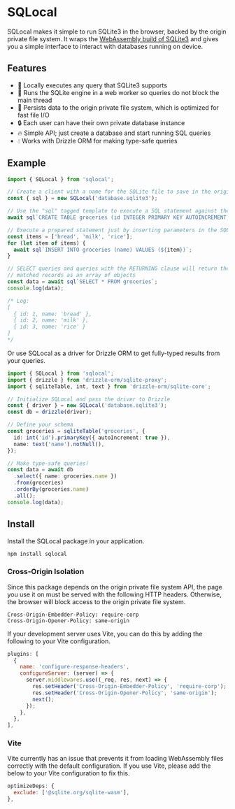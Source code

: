 # SQLocal

SQLocal makes it simple to run SQLite3 in the browser, backed by the origin private file system. It wraps the [WebAssembly build of SQLite3](https://sqlite.org/wasm/doc/trunk/index.md) and gives you a simple interface to interact with databases running on device.

## Features

- 🔎 Locally executes any query that SQLite3 supports
- 🧵 Runs the SQLite engine in a web worker so queries do not block the main thread
- 📂 Persists data to the origin private file system, which is optimized for fast file I/O
- 🔒 Each user can have their own private database instance
- 🔥 Simple API; just create a database and start running SQL queries
- 💧 Works with Drizzle ORM for making type-safe queries

## Example

```typescript
import { SQLocal } from 'sqlocal';

// Create a client with a name for the SQLite file to save in the origin private file system
const { sql } = new SQLocal('database.sqlite3');

// Use the "sql" tagged template to execute a SQL statement against the SQLite database
await sql`CREATE TABLE groceries (id INTEGER PRIMARY KEY AUTOINCREMENT, name TEXT)`;

// Execute a prepared statement just by inserting parameters in the SQL string
const items = ['bread', 'milk', 'rice'];
for (let item of items) {
  await sql`INSERT INTO groceries (name) VALUES (${item})`;
}

// SELECT queries and queries with the RETURNING clause will return the
// matched records as an array of objects
const data = await sql`SELECT * FROM groceries`;
console.log(data);

/* Log:
[
  { id: 1, name: 'bread' },
  { id: 2, name: 'milk' },
  { id: 3, name: 'rice' }
]
*/
```

Or use SQLocal as a driver for Drizzle ORM to get fully-typed results from your queries.

```typescript
import { SQLocal } from 'sqlocal';
import { drizzle } from 'drizzle-orm/sqlite-proxy';
import { sqliteTable, int, text } from 'drizzle-orm/sqlite-core';

// Initialize SQLocal and pass the driver to Drizzle
const { driver } = new SQLocal('database.sqlite3');
const db = drizzle(driver);

// Define your schema
const groceries = sqliteTable('groceries', {
  id: int('id').primaryKey({ autoIncrement: true }),
  name: text('name').notNull(),
});

// Make type-safe queries!
const data = await db
  .select({ name: groceries.name })
  .from(groceries)
  .orderBy(groceries.name)
  .all();
console.log(data);
```

## Install

Install the SQLocal package in your application.

```sh
npm install sqlocal
```

### Cross-Origin Isolation

Since this package depends on the origin private file system API, the page you use it on must be served with the following HTTP headers. Otherwise, the browser will block access to the origin private file system.

```
Cross-Origin-Embedder-Policy: require-corp
Cross-Origin-Opener-Policy: same-origin
```

If your development server uses Vite, you can do this by adding the following to your Vite configuration.

```javascript
plugins: [
  {
    name: 'configure-response-headers',
    configureServer: (server) => {
      server.middlewares.use((_req, res, next) => {
        res.setHeader('Cross-Origin-Embedder-Policy', 'require-corp');
        res.setHeader('Cross-Origin-Opener-Policy', 'same-origin');
        next();
      });
    },
  },
],
```

### Vite

Vite currently has an issue that prevents it from loading WebAssembly files correctly with the default configuration. If you use Vite, please add the below to your Vite configuration to fix this.

```javascript
optimizeDeps: {
  exclude: ['@sqlite.org/sqlite-wasm'],
},
```
